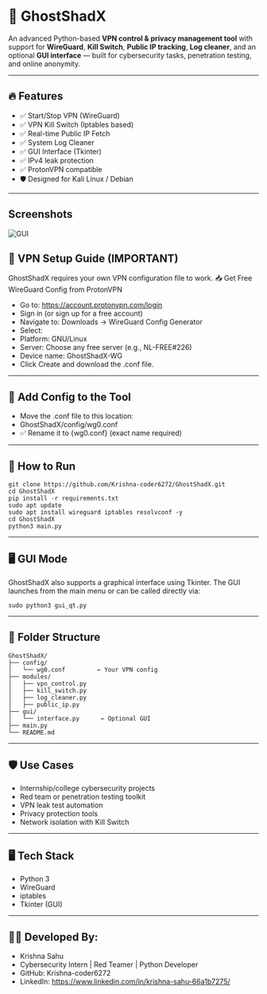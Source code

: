 # 👻 GhostShadX

An advanced Python-based **VPN control & privacy management tool** with support for **WireGuard**, **Kill Switch**, **Public IP tracking**, **Log cleaner**, and an optional **GUI interface** — built for cybersecurity tasks, penetration testing, and online anonymity.

---

## 🔥 Features

- ✅ Start/Stop VPN (WireGuard)
- ✅ VPN Kill Switch (Iptables based)
- ✅ Real-time Public IP Fetch
- ✅ System Log Cleaner
- ✅ GUI Interface (Tkinter)
- ✅ IPv4 leak protection
- ✅ ProtonVPN compatible
- 🛡️ Designed for Kali Linux / Debian

---

## Screenshots

![GUI](https://github.com/user-attachments/assets/cafdd1a7-e46d-4887-949c-ec69e8b50b1f)





## 🔐 VPN Setup Guide (IMPORTANT)

GhostShadX requires your own VPN configuration file to work.
📥 Get Free WireGuard Config from ProtonVPN

- Go to: https://account.protonvpn.com/login
- Sign in (or sign up for a free account)
- Navigate to: Downloads → WireGuard Config Generator
- Select:
- Platform: GNU/Linux
- Server: Choose any free server (e.g., NL-FREE#226)
- Device name: GhostShadX-WG
- Click Create and download the .conf file.

---


## 📁 Add Config to the Tool

  - Move the .conf file to this location:
  - GhostShadX/config/wg0.conf
  - ✅ Rename it to {wg0.conf} (exact name required)
    
---


## 🚀 How to Run



```
git clone https://github.com/Krishna-coder6272/GhostShadX.git
cd GhostShadX
pip install -r requirements.txt
sudo apt update
sudo apt install wireguard iptables resolvconf -y
cd GhostShadX
python3 main.py
```

---

## 🖥️ GUI Mode
GhostShadX also supports a graphical interface using Tkinter.
The GUI launches from the main menu or can be called directly via:

```
sudo python3 gui_qt.py
```

---

## 📁 Folder Structure

```
GhostShadX/
├── config/
│   └── wg0.conf         ← Your VPN config
├── modules/
│   ├── vpn_control.py
│   ├── kill_switch.py
│   ├── log_cleaner.py
│   ├── public_ip.py
├── gui/
│   └── interface.py      ← Optional GUI
├── main.py
└── README.md
```


---

## 🛡️ Use Cases

- Internship/college cybersecurity projects
- Red team or penetration testing toolkit
- VPN leak test automation
- Privacy protection tools
- Network isolation with Kill Switch

---

## 🖥️ Tech Stack


- Python 3
- WireGuard
- iptables
- Tkinter (GUI)

---


## 👨‍💻 Developed By:

- Krishna Sahu
- Cybersecurity Intern | Red Teamer | Python Developer
- GitHub: Krishna-coder6272
- LinkedIn: https://www.linkedin.com/in/krishna-sahu-66a1b7275/







